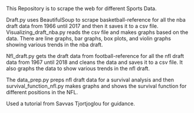 This Repository is to scrape the web for different Sports Data.

Draft.py uses BeautifulSoup to scrape basketball-reference for all the nba draft data from 1966 until 2017 and then it saves it to a csv file. Visualizing_draft_nba.py reads the csv file and makes graphs based on the data. There are line graphs, bar graphs, box plots, and violin graphs showing various trends in the nba draft.

Nfl_draft.py gets the draft data from football-reference for all the nfl draft data from 1967 until 2018 and cleans the data and saves it to a csv file. It also graphs the data to show various trends in the nfl draft.

The data_prep.py preps nfl draft data for a survival analysis and then survival_function_nfl.py makes graphs and shows the survival function for different positions in the NFL.

Used a tutorial from Savvas Tjortjoglou for guidance.
